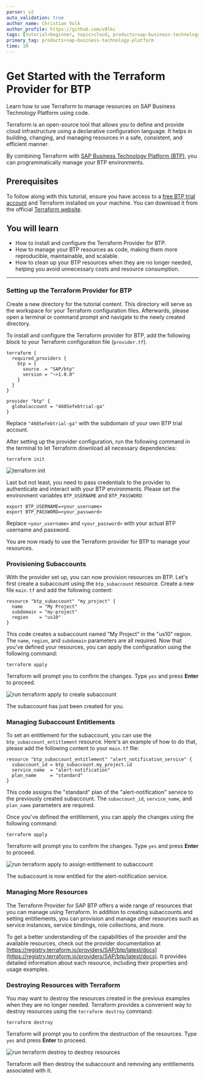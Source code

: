 ```yaml
---
parser: v2
auto_validation: true
author_name: Christian Volk
author_profile: https://github.com/v0lkc
tags: [tutorial>beginner, topic>cloud, products>sap-business-technology-platform ]
primary_tag: products>sap-business-technology-platform
time: 10
---
```


# Get Started with the Terraform Provider for BTP

<!-- description --> Learn how to use Terraform to manage resources on SAP Business Technology Platform using code.

Terraform is an open-source tool that allows you to define and provide cloud infrastructure using a declarative configuration language. It helps in building, changing, and managing resources in a safe, consistent, and efficient manner. 

By combining Terraform with [SAP Business Technology Platform (BTP)](https://www.sap.com/products/technology-platform.html), you can programmatically manage your BTP environments.

## Prerequisites

To follow along with this tutorial, ensure you have access to a [free BTP trial account](hcp-create-trial-account) and Terraform installed on your machine. You can download it from the official [Terraform website](https://developer.hashicorp.com/terraform/downloads).

## You will learn

 - How to install and configure the Terraform Provider for BTP.
 - How to manage your BTP resources as code, making them more reproducible, maintainable, and scalable.
 - How to clean up your BTP resources when they are no longer needed, helping you avoid unnecessary costs and resource consumption.

---

### Setting up the Terraform Provider for BTP

Create a new directory for the tutorial content. This directory will serve as the workspace for your Terraform configuration files. Afterwards, please open a terminal or command prompt and navigate to the newly created directory.

To install and configure the Terraform provider for BTP, add the following block to your Terraform configuration file (`provider.tf`).

```HCL
terraform {
  required_providers {
    btp = {
      source  = "SAP/btp"
      version = "~>1.0.0"
    }
  }
}

provider "btp" {
  globalaccount = "4605efebtrial-ga"
}
```

Replace `"4605efebtrial-ga"` with the subdomain of your own BTP trial account. 

After setting up the provider configuration, run the following command in the terminal to let Terraform download all necessary dependencies:

```Shell
terraform init
```

![terraform init](./terraform-init.png)

Last but not least, you need to pass credentials to the provider to authenticate and interact with your BTP environments. Please set the environment variables `BTP_USERNAME` and `BTP_PASSWORD`:

```Shell
export BTP_USERNAME=<your_username>
export BTP_PASSWORD=<your_password>
```

Replace `<your_username>` and `<your_password>` with your actual BTP username and password.

You are now ready to use the Terraform provider for BTP to manage your resources.

### Provisioning Subaccounts

With the provider set up, you can now provision resources on BTP. Let's first create a subaccount using the `btp_subaccount` resource. Create a new file `main.tf` and add the following content:

```HCL
resource "btp_subaccount" "my_project" {
  name      = "My Project"
  subdomain = "my-project"
  region    = "us10"
}
```

This code creates a subaccount named "My Project" in the "us10" region. The `name`, `region`, and `subdomain` parameters are all required. Now that you've defined your resources, you can apply the configuration using the following command:

```Shell
terraform apply
```

Terraform will prompt you to confirm the changes. Type `yes` and press **Enter** to proceed.

![run terraform apply to create subaccount](./terraform-apply1.png)

The subaccount has just been created for you.

### Managing Subaccount Entitlements

To set an entitlement for the subaccount, you can use the `btp_subaccount_entitlement` resource. Here's an example of how to do that, please add the following content to your `main.tf` file:

```HCL
resource "btp_subaccount_entitlement" "alert_notification_service" {
  subaccount_id = btp_subaccount.my_project.id
  service_name  = "alert-notification"
  plan_name     = "standard"
}
```

This code assigns the "standard" plan of the "alert-notification" service to the previously created subaccount. The `subaccount_id`, `service_name`, and `plan_name` parameters are required.

Once you've defined the entitlement, you can apply the changes using the following command:

```Shell
terraform apply
```

Terraform will prompt you to confirm the changes. Type `yes` and press **Enter** to proceed.

![run terraform apply to assign entitlement to subaccount](./terraform-apply2.png)

The subaccount is now entitled for the alert-notification service.

### Managing More Resources

The Terraform Provider for SAP BTP offers a wide range of resources that you can manage using Terraform. In addition to creating subaccounts and setting entitlements, you can provision and manage other resources such as service instances, service bindings, role collections, and more.

To get a better understanding of the capabilities of the provider and the available resources, check out the provider documentation at [https://registry.terraform.io/providers/SAP/btp/latest/docs](https://registry.terraform.io/providers/SAP/btp/latest/docs). It provides detailed information about each resource, including their properties and usage examples.

### Destroying Resources with Terraform

You may want to destroy the resources created in the previous examples when they are no longer needed. Terraform provides a convenient way to destroy resources using the `terraform destroy` command:

```Shell
terraform destroy
```

Terraform will prompt you to confirm the destruction of the resources. Type `yes` and press **Enter** to proceed.

![run terraform destroy to destroy resources](./terraform-destroy.png)

Terraform will then destroy the subaccount and removing any entitlements associated with it.
